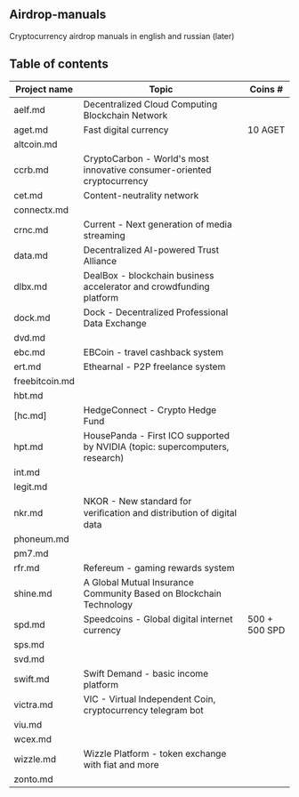 ## Airdrop-manuals
Cryptocurrency airdrop manuals in english and russian (later)

## Table of contents
Project name | Topic | Coins #
| - | - | - |
aelf.md | Decentralized Cloud Computing Blockchain Network | 
aget.md | Fast digital currency | 10 AGET
altcoin.md | | 
ccrb.md | CryptoCarbon - World's most innovative consumer-oriented cryptocurrency | 
cet.md | Content-neutrality network | 
connectx.md | | 
crnc.md | Current - Next generation of media streaming | 
data.md | Decentralized AI-powered Trust Alliance | 
dlbx.md | DealBox - blockchain business accelerator and crowdfunding platform | 
dock.md | Dock - Decentralized Professional Data Exchange | 
dvd.md | | 
ebc.md | EBCoin - travel cashback system | 
ert.md | Ethearnal - P2P freelance system |
freebitcoin.md | | 
hbt.md | | 
[hc.md] | HedgeConnect - Crypto Hedge Fund | 
hpt.md | HousePanda - First ICO supported by NVIDIA (topic: supercomputers, research) | 
int.md | | 
legit.md | | 
nkr.md | NKOR - New standard for veriﬁcation and distribution of digital data | 
phoneum.md | | 
pm7.md | | 
rfr.md | Refereum - gaming rewards system | 
shine.md | A Global Mutual Insurance Community Based on Blockchain Technology | 
spd.md | Speedcoins - Global digital internet currency | 500 + 500 SPD
sps.md | | 
svd.md | | 
swift.md | Swift Demand - basic income platform | 
victra.md | VIC - Virtual Independent Coin, cryptocurrency telegram bot | 
viu.md | | 
wcex.md | | 
wizzle.md | Wizzle Platform - token exchange with fiat and more | 
zonto.md | | 

